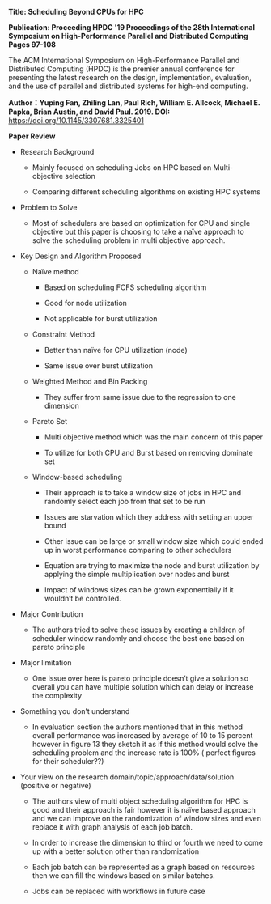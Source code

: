**Title: Scheduling Beyond CPUs for HPC**

**Publication: Proceeding HPDC '19 Proceedings of the 28th International
Symposium on High-Performance Parallel and Distributed Computing Pages 97-108**

The ACM International Symposium on High-Performance Parallel and Distributed
Computing (HPDC) is the premier annual conference for presenting the latest
research on the design, implementation, evaluation, and the use of parallel and
distributed systems for high-end computing.

**Author：Yuping Fan, Zhiling Lan, Paul Rich, William E. Allcock, Michael E.
Papka, Brian Austin, and David Paul. 2019. DOI:**
<https://doi.org/10.1145/3307681.3325401>

**Paper Review**

-   Research Background

    -   Mainly focused on scheduling Jobs on HPC based on Multi-objective
        selection

    -   Comparing different scheduling algorithms on existing HPC systems

-   Problem to Solve

    -   Most of schedulers are based on optimization for CPU and single
        objective but this paper is choosing to take a naïve approach to solve
        the scheduling problem in multi objective approach.

-   Key Design and Algorithm Proposed

    -   Naïve method

        -   Based on scheduling FCFS scheduling algorithm

        -   Good for node utilization

        -   Not applicable for burst utilization

    -   Constraint Method

        -   Better than naïve for CPU utilization (node)

        -   Same issue over burst utilization

    -   Weighted Method and Bin Packing

        -   They suffer from same issue due to the regression to one dimension

    -   Pareto Set

        -   Multi objective method which was the main concern of this paper

        -   To utilize for both CPU and Burst based on removing dominate set

    -   Window-based scheduling

        -   Their approach is to take a window size of jobs in HPC and randomly
            select each job from that set to be run

        -   Issues are starvation which they address with setting an upper bound

        -   Other issue can be large or small window size which could ended up
            in worst performance comparing to other schedulers

        -   Equation are trying to maximize the node and burst utilization by
            applying the simple multiplication over nodes and burst

        -   Impact of windows sizes can be grown exponentially if it wouldn’t be
            controlled.

-   Major Contribution

    -   The authors tried to solve these issues by creating a children of
        scheduler window randomly and choose the best one based on pareto
        principle

-   Major limitation

    -   One issue over here is pareto principle doesn’t give a solution so
        overall you can have multiple solution which can delay or increase the
        complexity

-   Something you don’t understand

    -   In evaluation section the authors mentioned that in this method overall
        performance was increased by average of 10 to 15 percent however in
        figure 13 they sketch it as if this method would solve the scheduling
        problem and the increase rate is 100% ( perfect figures for their
        scheduler??)

-   Your view on the research domain/topic/approach/data/solution (positive or
    negative)

    -   The authors view of multi object scheduling algorithm for HPC is good
        and their approach is fair however it is naïve based approach and we can
        improve on the randomization of window sizes and even replace it with
        graph analysis of each job batch.

    -   In order to increase the dimension to third or fourth we need to come up
        with a better solution other than randomization

    -   Each job batch can be represented as a graph based on resources then we
        can fill the windows based on similar batches.

    -   Jobs can be replaced with workflows in future case
